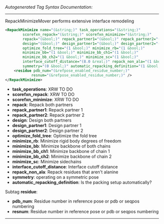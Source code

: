 <!-- THIS IS AN AUTOGENERATED FILE: Don't edit it directly, instead change the schema definition in the code itself. -->

_Autogenerated Tag Syntax Documentation:_

---
RepackMinimizeMover performs extensive interface remodeling

```xml
<RepackMinimize name="(&string;)" task_operations="(&string;)"
        scorefxn_repack="(&string;)" scorefxn_minimize="(&string;)"
        repack="(&bool;)" repack_partner1="(&bool;)" repack_partner2="(&bool;)"
        design="(&bool;)" design_partner1="(&bool;)" design_partner2="(&bool;)"
        optimize_fold_tree="(1 &bool;)" minimize_rb="(1 &bool;)"
        minimize_bb="(1 &bool;)" minimize_bb_ch1="(1 &bool;)"
        minimize_bb_ch2="(1 &bool;)" minimize_sc="(1 &bool;)"
        interface_cutoff_distance="(8.0 &real;)" repack_non_ala="(1 &bool;)"
        symmetry="(0 &bool;)" automatic_repacking_definition="(1 &bool;)" >
    <residue pdb_num="(&refpose_enabled_residue_number;)"
            resnum="(&refpose_enabled_residue_number;)" />
</RepackMinimize>
```

-   **task_operations**: XRW TO DO
-   **scorefxn_repack**: XRW TO DO
-   **scorefxn_minimize**: XRW TO DO
-   **repack**: Repack both partners
-   **repack_partner1**: Repack partner 1
-   **repack_partner2**: Repack partner 2
-   **design**: Design both partners
-   **design_partner1**: Design partner 1
-   **design_partner2**: Design partner 2
-   **optimize_fold_tree**: Optimize the fold tree
-   **minimize_rb**: Minimize rigid body degrees of freedom
-   **minimize_bb**: Minimize backbone of both chains
-   **minimize_bb_ch1**: Minimize backbone of chain 1
-   **minimize_bb_ch2**: Minimize backbone of chain 2
-   **minimize_sc**: Minimize sidechains
-   **interface_cutoff_distance**: Interface cutoff distance
-   **repack_non_ala**: Repack residues that aren't alanine
-   **symmetry**: operating on a symmetric pose
-   **automatic_repacking_definition**: Is the packing setup automatically?


Subtag **residue**:   

-   **pdb_num**: Residue number in reference pose or pdb or seqpos numbering
-   **resnum**: Residue number in reference pose or pdb or seqpos numbering

---
